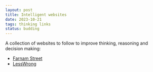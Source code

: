 ```yaml
---
layout: post
title: Intelligent websites
date: 2023-10-21
tags: thinking links
status: budding
---
```


A collection of websites to follow to improve thinking, reasoning and decision making:

* [Farnam Street](https://fs.blog/)
* [LessWrong](https://www.lesswrong.com/)
